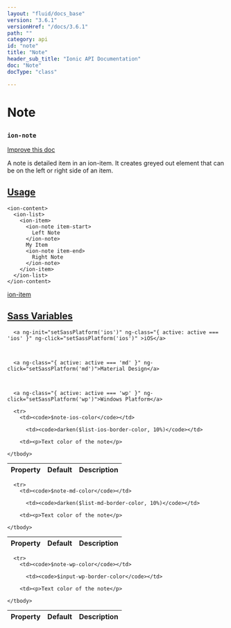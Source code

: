 ```yaml
---
layout: "fluid/docs_base"
version: "3.6.1"
versionHref: "/docs/3.6.1"
path: ""
category: api
id: "note"
title: "Note"
header_sub_title: "Ionic API Documentation"
doc: "Note"
docType: "class"

---
```










<h1 class="api-title">
<a class="anchor" name="note" href="#note"></a>

Note
<h3><code>ion-note</code></h3>






</h1>

<a class="improve-v2-docs" href="http://github.com/ionic-team/ionic/edit/v3/src/components/note/note.ts#L3">
Improve this doc
</a>






<p>A note is detailed item in an ion-item. It creates greyed out element that can be on the left or right side of an item.</p>




<!-- @usage tag -->

<h2><a class="anchor" name="usage" href="#usage">Usage</a></h2>

<pre><code class="lang-html">&lt;ion-content&gt;
  &lt;ion-list&gt;
    &lt;ion-item&gt;
      &lt;ion-note item-start&gt;
        Left Note
      &lt;/ion-note&gt;
      My Item
      &lt;ion-note item-end&gt;
        Right Note
      &lt;/ion-note&gt;
    &lt;/ion-item&gt;
  &lt;/ion-list&gt;
&lt;/ion-content&gt;
</code></pre>
<p><a href="/docs/api/components/api/components/item/item">ion-item</a></p>




<!-- @property tags -->



<!-- instance methods on the class -->


  <h2 id="sass-variable-header"><a class="anchor" name="sass-variables" href="#sass-variables">Sass Variables</a></h2>
  <div id="sass-variables" ng-controller="SassToggleCtrl">
  <div class="sass-platform-toggle">



      <a ng-init="setSassPlatform('ios')" ng-class="{ active: active === 'ios' }" ng-click="setSassPlatform('ios')" >iOS</a>



      <a ng-class="{ active: active === 'md' }" ng-click="setSassPlatform('md')">Material Design</a>



      <a ng-class="{ active: active === 'wp' }" ng-click="setSassPlatform('wp')">Windows Platform</a>



  </div>



  <table ng-show="active === 'ios'" id="sass-ios" class="table param-table" style="margin:0;">
    <thead>
      <tr>
        <th>Property</th>
        <th>Default</th>
        <th>Description</th>
      </tr>
    </thead>
    <tbody>

      <tr>
        <td><code>$note-ios-color</code></td>

          <td><code>darken($list-ios-border-color, 10%)</code></td>

        <td><p>Text color of the note</p>
</td>
      </tr>

    </tbody>
  </table>

  <table ng-show="active === 'md'" id="sass-md" class="table param-table" style="margin:0;">
    <thead>
      <tr>
        <th>Property</th>
        <th>Default</th>
        <th>Description</th>
      </tr>
    </thead>
    <tbody>

      <tr>
        <td><code>$note-md-color</code></td>

          <td><code>darken($list-md-border-color, 10%)</code></td>

        <td><p>Text color of the note</p>
</td>
      </tr>

    </tbody>
  </table>

  <table ng-show="active === 'wp'" id="sass-wp" class="table param-table" style="margin:0;">
    <thead>
      <tr>
        <th>Property</th>
        <th>Default</th>
        <th>Description</th>
      </tr>
    </thead>
    <tbody>

      <tr>
        <td><code>$note-wp-color</code></td>

          <td><code>$input-wp-border-color</code></td>

        <td><p>Text color of the note</p>
</td>
      </tr>

    </tbody>
  </table>

</div>



<!-- related link --><!-- end content block -->


<!-- end body block -->

